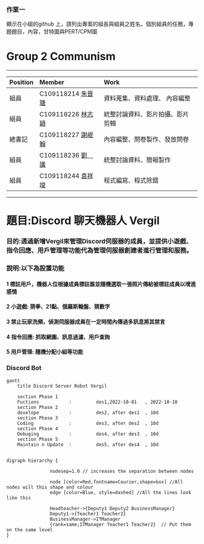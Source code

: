 ### 作業一
顯示在小組的github 上，請列出專案的組長與組員之姓名，個別組員的任務，專題題目，內容，甘特圖與PERT/CPM圖

# Group 2  Communism
***
| Position     | Member             | Work     |
| :----------- | :---------------| :---------- |
| 組員         | C109118214 [朱晉瑭](https://github.com/C109118214) |資料蒐集、資料處理、 內容編整|
| 組員         | C109118226 [林志穎](https://github.com/ZYLinked) |  統整討論資料、影片拍攝、影片剪輯|
| 總書記       | C109118227 [謝岷翰](https://github.com/C109118227) |內容編整、問卷製作、發放問卷|
| 組員         | C109118236 [劉　議](https://github.com/C109118236) |統整討論資料、簡報製作|
| 組員         | C109118244 [袁祥竣](https://github.com/C109118244) |程式編寫、程式除錯|
***

# 題目:Discord 聊天機器人 Vergil
### 目的:透過新增Vergil來管理Discord伺服器的成員，並提供小遊戲、指令回應、用戶管理等功能代為管理伺服器創建者進行管理和服務。
### 說明:以下為設置功能
#### 1 標註用戶，機器人位根據成員標註誰並隨機選取一張照片傳給被標註成員以增進感情
#### 2 小遊戲: 猜拳、21點、俄羅斯輪盤、猜數字
#### 3 禁止玩家洗頻，偵測伺服器成員在一定時間內傳過多訊息將其禁言
#### 4 指令回應: 抓取網圖、訊息過濾、用戶查詢
#### 5 用戶管理: 隨機分配小組等功能



### Discord Bot
```mermaid
gantt
    title Discord Server Robot Vergil

    section Phase 1
    Fuctions           :         des1,2022-10-01   , 2022-10-10
    section Phase 2
    develope           :         des2, after des1  , 10d
    section Phase 3
    Coding             :         des3, after des2  , 10d
    section Phase 4
    Debuging           :         des4, after des3  , 10d
    section Phase 5
    Maintain n Update  :         des5, after des4  , 10d
    

```

```graphviz
digraph hierarchy {

                nodesep=1.0 // increases the separation between nodes
                
                node [color=Red,fontname=Courier,shape=box] //All nodes will this shape and colour
                edge [color=Blue, style=dashed] //All the lines look like this

                Headteacher->{Deputy1 Deputy2 BusinessManager}
                Deputy1->{Teacher1 Teacher2}
                BusinessManager->ITManager
                {rank=same;ITManager Teacher1 Teacher2}  // Put them on the same level
}
```
